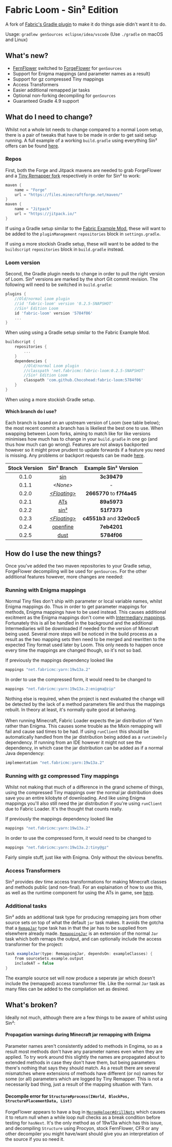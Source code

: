 # Fabric Loom - Sin² Edition
A fork of [Fabric's Gradle plugin](https://github.com/FabricMC/fabric-loom/tree/dev/0.2) to make it do things asie didn't want it to do.

Usage: `gradlew genSources eclipse/idea/vscode`
(Use `./gradle` on macOS and Linux)


## What's new?
* [FernFlower](https://github.com/FabricMC/intellij-fernflower) switched to [ForgeFlower](https://github.com/MinecraftForge/ForgeFlower) for `genSources`
* Support for Enigma mappings (and parameter names as a result)
* Support for gz compressed Tiny mappings
* Access Transformers
* Easier additional remapped jar tasks
* Optional non-forking decompiling for `genSources`
* Guaranteed Gradle 4.9 support


## What do I need to change?
Whilst not a whole lot needs to change compared to a normal Loom setup, there is a pair of tweaks that have to be made in order to get said setup running. A full example of a working `build.gradle` using everything Sin² offers can be found [here](https://github.com/Chocohead/Fabric-ASM/blob/master/build.gradle).

### Repos
First, both the Forge and Jitpack mavens are needed to grab ForgeFlower and a [Tiny Remapper fork](https://github.com/Chocohead/tiny-remapper) respectively in order for Sin² to work:
```groovy
maven {
	name = "Forge"
	url = "https://files.minecraftforge.net/maven/"
}
maven { 
	name = "Jitpack"
	url = "https://jitpack.io/"
}
```
If using a Gradle setup similar to the [Fabric Example Mod](https://github.com/FabricMC/fabric-example-mod), these will want to be added to the `pluginManagement` `repositories` block in `settings.gradle`.

If using a more stockish Gradle setup, these will want to be added to the `buildscript` `repositories` block in `build.gradle` instead.

### Loom version
Second, the Gradle plugin needs to change in order to pull the right version of Loom. Sin² versions are marked by the short Git commit revision. The following will need to be switched in `build.gradle`:
```groovy
plugins {
	//Old/normal Loom plugin
	//id 'fabric-loom' version '0.2.5-SNAPSHOT'
	//Sin² Edition Loom
	id 'fabric-loom' version '5784f06'
	...
}
```
When using using a Gradle setup similar to the Fabric Example Mod.
```groovy
buildscript {
	repositories {
		...
	}
	dependencies {
		//Old/normal Loom plugin
		//classpath 'net.fabricmc:fabric-loom:0.2.5-SNAPSHOT'
		//Sin² Edition Loom
		classpath 'com.github.Chocohead:fabric-loom:5784f06'
	}
}
```
When using a more stockish Gradle setup.

#### Which branch do I use?
Each branch is based on an upstream version of Loom (see table below); the most recent commit a branch has is likeliest the best one to use. When swapping between Loom forks, aiming to match like for like versions minimises how much has to change in your `build.gradle` in one go (and thus how much can go wrong). Features are not always backported however so it might prove prudent to update forwards if a feature you need is missing. Any problems or backport requests can be made [here](https://github.com/Chocohead/fabric-loom/issues).

Stock Version | Sin² Branch | Example Sin² Version
:---: | :---: | :---:
0.1.0 | [sin](https://github.com/Chocohead/fabric-loom/tree/sin) | **3c39479**
0.1.1 | *\<None\>* | -
0.2.0 | [*\<Floating\>*](https://github.com/Chocohead/fabric-loom/compare/3c39479...f7f4a45) | **2665770** to **f7f4a45**
0.2.1 | [ATs](https://github.com/Chocohead/fabric-loom/tree/ATs) | **89a5973**
0.2.2 | [sin²](https://github.com/Chocohead/fabric-loom/tree/sin²) | **51f7373**
0.2.3 | [*\<Floating\>*](https://github.com/Chocohead/fabric-loom/compare/f2fc524...32e0cc5) | **c4551b3** and **32e0cc5**
0.2.4 | [openfine](https://github.com/Chocohead/fabric-loom/tree/openfine) | **7eb4201**
0.2.5 | [dust](https://github.com/Chocohead/fabric-loom/tree/dust) | **5784f06**


## How do I use the new things?
Once you've added the two maven repositories to your Gradle setup, ForgeFlower decompiling will be used for `genSources`. For the other additional features however, more changes are needed:

### Running with Enigma mappings
Normal Tiny files don't ship with parameter or local variable names, whilst Enigma mappings do. Thus in order to get parameter mappings for methods, Enigma mappings have to be used instead. This causes additional excitment as the Enigma mappings don't come with [Intermediary mappings](https://github.com/FabricMC/intermediary). Fortunately this is all be handled in the background and the additional Intermediaries will be downloaded if needed for the version of Minecraft being used. Several more steps will be noticed in the build process as a result as the two mapping sets then need to be merged and rewritten to the expected Tiny format used later by Loom. This only needs to happen once every time the mappings are changed though, so it's not so bad.

If previously the mappings dependency looked like
```groovy
mappings "net.fabricmc:yarn:19w13a.2"
```
In order to use the compressed form, it would need to be changed to
```groovy
mappings "net.fabricmc:yarn:19w13a.2:enigma@zip"
```
Nothing else is required, when the project is next evaluated the change will be detected by the lack of a method parameters file and thus the mappings rebuilt. In theory at least, it's normally quite good at behaving.  
<br />
When running Minecraft, Fabric Loader expects the jar distribution of Yarn rather than Enigma. This causes some trouble as the Mixin remapping will fail and cause sad times to be had. If using `runClient` this should be automatically handled from the jar distribution being added as a `runtimeOnly` dependency. If running from an IDE however it might not see the dependency, in which case the jar distribution can be added as if a normal Java dependency:
```groovy
implementation "net.fabricmc:yarn:19w13a.2"
```

### Running with gz compressed Tiny mappings
Whilst not making that much of a difference in the grand scheme of things, using the compressed Tiny mappings over the normal jar distribution does save you an entire kilobyte of downloading. And like using Enigma mappings you'll also still need the jar distribution if you're using `runClient` due to Fabric Loader. It's the thought that counts really.

If previously the mappings dependency looked like
```groovy
mappings "net.fabricmc:yarn:19w13a.2"
```
In order to use the compressed form, it would need to be changed to
```groovy
mappings "net.fabricmc:yarn:19w13a.2:tiny@gz"
```
Fairly simple stuff, just like with Enigma. Only without the obvious benefits.


### Access Transformers
Sin² provides dev time access transformations for making Minecraft classes and methods public (and non-final). For an explaination of how to use this, as well as the runtime component for using the ATs in game, see [here](https://github.com/Chocohead/Fabric-ASM#sailing-the-shenanigans).


### Additional tasks
Sin² adds an additional task type for producing remapping jars from other source sets on top of what the default `jar` task makes. It avoids the gotcha that a [`RemapJar`](https://github.com/Chocohead/fabric-loom/blob/ATs/src/main/java/net/fabricmc/loom/task/RemapJar.java) type task has in that the jar has to be supplied from elsewhere already made. [`RemappingJar`](https://github.com/Chocohead/fabric-loom/blob/ATs/src/main/java/net/fabricmc/loom/task/RemappingJar.java) is an extension of the normal `Jar` task which both remaps the output, and can optionally include the access transformer for the project:
```groovy
task exampleJar(type: RemappingJar, dependsOn: exampleClasses) {
	from sourceSets.example.output
	includeAT = false
}
```
The example source set will now produce a seperate jar which doesn't include the (remapped) access transformer file. Like the normal `Jar` task as many files can be added to the compilation set as desired.


## What's broken?
Ideally not much, although there are a few things to be aware of whilst using Sin²:

#### Propagation warnings during Minecraft jar remapping with Enigma
Parameter names aren't consistently added to methods in Engima, so as a result most methods don't have any parameter names even when they are applied. To try work around this slightly the names are propagated about to extended methods in case they don't have them, but being parameters there's nothing that says they should match. As a result there are several mismatches where extensions of methods have different (or no) names for some (or all) parameters which are logged by Tiny Remapper. This is not a necessarily bad thing, just a result of the mapping situation with Yarn.

#### Decompile error for `Structure#process(IWorld, BlockPos, StructurePlacementData, List)`
ForgeFlower appears to have a bug in [`MergeHelper#drillNots`](https://github.com/MinecraftForge/ForgeFlower/blob/master/FernFlower-Patches/0009-LVT-Fixes-and-Support-for-Enhanced-For-loop-detectio.patch#L1341-L1360) which causes it to return null when a while loop null checks as a break condition before testing for `hasNext`. It's the only method as of 19w13a which has this issue, and decompiling `Structure` using Procyon, stock FernFlower, CFR or any other decompiler you might have/want should give you an interpretation of the source if you so need it.
